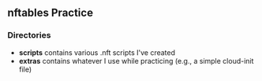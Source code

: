 ## nftables Practice

### Directories
  - **scripts** contains various .nft scripts I've created
  - **extras** contains whatever I use while practicing (e.g., a simple cloud-init file)
 
